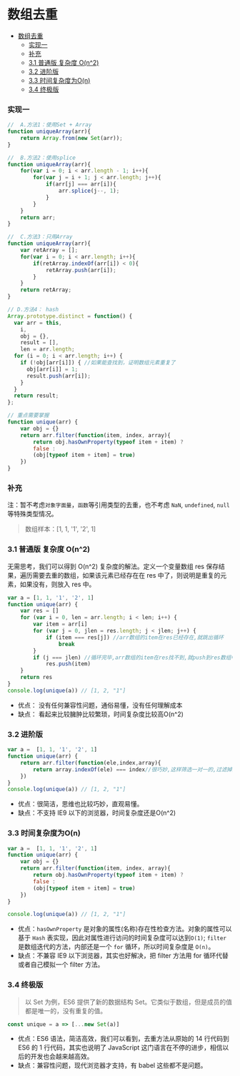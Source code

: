 数组去重
====
<!-- TOC -->

- [数组去重](#数组去重)
    - [实现一](#实现一)
    - [补充](#补充)
    - [3.1 普通版 复杂度 O(n^2)](#31-普通版-复杂度-On2)
    - [3.2 进阶版](#32-进阶版)
    - [3.3 时间复杂度为O(n)](#33-时间复杂度为On)
    - [3.4 终极版](#34-终极版)

<!-- /TOC -->
### 实现一

```js
//  A.方法1：使用Set + Array
function uniqueArray(arr){
    return Array.from(new Set(arr));
}

//	B.方法2：使用splice
function uniqueArray(arr){
    for(var i = 0; i < arr.length - 1; i++){
        for(var j = i + 1; j < arr.length; j++){
            if(arr[j] === arr[i]){
                arr.splice(j--, 1);
            }
        }
    }
    return arr;
}

//  C.方法3：只用Array
function uniqueArray(arr){
    var retArray = [];
    for(var i = 0; i < arr.length; i++){
        if(retArray.indexOf(arr[i]) < 0){
            retArray.push(arr[i]);
        }
    }
    return retArray;
}

// D.方法4： hash 
Array.prototype.distinct = function() {
  var arr = this,
    i,
    obj = {},
    result = [],
    len = arr.length;
  for (i = 0; i < arr.length; i++) {
    if (!obj[arr[i]]) { //如果能查找到，证明数组元素重复了
      obj[arr[i]] = 1;
      result.push(arr[i]);
    }
  }
  return result;
};

// 重点需要掌握
function unique(arr) {
    var obj = {}
    return arr.filter(function(item, index, array){
        return obj.hasOwnProperty(typeof item + item) ? 
        false : 
        (obj[typeof item + item] = true)
    })
}
```

### 补充
注：暂不考虑`对象字面量`，`函数`等引用类型的去重，也不考虑 `NaN`, `undefined`, `null`等特殊类型情况。

> 数组样本：[1, 1, '1', '2', 1]

### 3.1 普通版 复杂度 O(n^2)

无需思考，我们可以得到 O(n^2) 复杂度的解法。定义一个变量数组 res 保存结果，遍历需要去重的数组，如果该元素已经存在在 res 中了，则说明是重复的元素，如果没有，则放入 res 中。
```js
var a = [1, 1, '1', '2', 1]
function unique(arr) {
    var res = []
    for (var i = 0, len = arr.length; i < len; i++) {
        var item = arr[i]
        for (var j = 0, jlen = res.length; j < jlen; j++) {
            if (item === res[j]) //arr数组的item在res已经存在,就跳出循环
                break
        }
        if (j === jlen) //循环完毕,arr数组的item在res找不到,就push到res数组中
            res.push(item)
    }
    return res
}
console.log(unique(a)) // [1, 2, "1"]
```
  * 优点： 没有任何兼容性问题，通俗易懂，没有任何理解成本
  * 缺点： 看起来比较臃肿比较繁琐，时间复杂度比较高O(n^2)

### 3.2 进阶版
```js
var a =  [1, 1, '1', '2', 1]
function unique(arr) {
    return arr.filter(function(ele,index,array){
        return array.indexOf(ele) === index//很巧妙,这样筛选一对一的,过滤掉重复的
    })
}
console.log(unique(a)) // [1, 2, "1"]
```
  * 优点：很简洁，思维也比较巧妙，直观易懂。
  * 缺点：不支持 IE9 以下的浏览器，时间复杂度还是O(n^2)

### 3.3 时间复杂度为O(n)
```js
var a =  [1, 1, '1', '2', 1]
function unique(arr) {
    var obj = {}
    return arr.filter(function(item, index, array){
        return obj.hasOwnProperty(typeof item + item) ? 
        false : 
        (obj[typeof item + item] = true)
    })
}

console.log(unique(a)) // [1, 2, "1"]
```
  * 优点：`hasOwnProperty` 是对象的属性(名称)存在性检查方法。对象的属性可以基于 `Hash` 表实现，因此对属性进行访问的时间复杂度可以达到`O(1)`;
  `filter` 是数组迭代的方法，内部还是一个 `for` 循环，所以时间复杂度是 `O(n)`。
  * 缺点：不兼容 IE9 以下浏览器，其实也好解决，把 filter 方法用 for 循环代替或者自己模拟一个 filter 方法。

### 3.4 终极版

> 以 Set 为例，ES6 提供了新的数据结构 Set。它类似于数组，但是成员的值都是唯一的，没有重复的值。

```js
const unique = a => [...new Set(a)]
```
  * 优点：ES6 语法，简洁高效，我们可以看到，去重方法从原始的 14 行代码到 ES6 的 1 行代码，其实也说明了 JavaScript 这门语言在不停的进步，相信以后的开发也会越来越高效。
  * 缺点：兼容性问题，现代浏览器才支持，有 babel 这些都不是问题。
